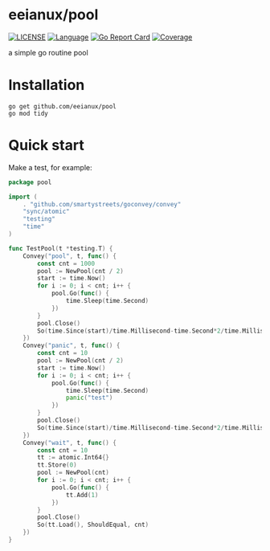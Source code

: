 # eeianux/pool
[![LICENSE](https://img.shields.io/github/license/eeianux/pool.svg)](https://github.com/eeianux/pool/blob/main/LICENSE)
[![Language](https://img.shields.io/badge/Language-Go-blue.svg)](https://golang.org/)
[![Go Report Card](https://goreportcard.com/badge/github.com/eeianux/pool)](https://goreportcard.com/report/github.com/eeianux/pool)
[![Coverage](https://codecov.io/gh/eeianux/pool/branch/main/graph/badge.svg)](https://codecov.io/gh/eeianux/pool)

 a simple go routine pool

# Installation
```shell
go get github.com/eeianux/pool
go mod tidy
```

# Quick start
Make a test, for example:

```go
package pool

import (
	. "github.com/smartystreets/goconvey/convey"
	"sync/atomic"
	"testing"
	"time"
)

func TestPool(t *testing.T) {
	Convey("pool", t, func() {
		const cnt = 1000
		pool := NewPool(cnt / 2)
		start := time.Now()
		for i := 0; i < cnt; i++ {
			pool.Go(func() {
				time.Sleep(time.Second)
			})
		}
		pool.Close()
		So(time.Since(start)/time.Millisecond-time.Second*2/time.Millisecond, ShouldBeLessThan, 10)
	})
	Convey("panic", t, func() {
		const cnt = 10
		pool := NewPool(cnt / 2)
		start := time.Now()
		for i := 0; i < cnt; i++ {
			pool.Go(func() {
				time.Sleep(time.Second)
				panic("test")
			})
		}
		pool.Close()
		So(time.Since(start)/time.Millisecond-time.Second*2/time.Millisecond, ShouldBeLessThan, 10)
	})
	Convey("wait", t, func() {
		const cnt = 10
		tt := atomic.Int64{}
		tt.Store(0)
		pool := NewPool(cnt)
		for i := 0; i < cnt; i++ {
			pool.Go(func() {
				tt.Add(1)
			})
		}
		pool.Close()
		So(tt.Load(), ShouldEqual, cnt)
	})
}

```
